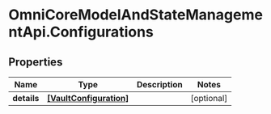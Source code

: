 # OmniCoreModelAndStateManagementApi.Configurations

## Properties

Name | Type | Description | Notes
------------ | ------------- | ------------- | -------------
**details** | [**[VaultConfiguration]**](VaultConfiguration.md) |  | [optional] 


